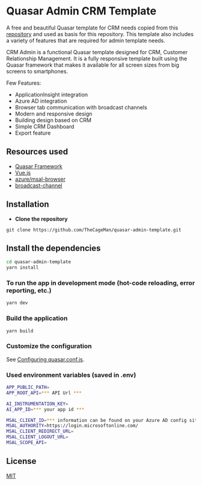 # Quasar Admin CRM Template

A free and beautiful Quasar template for CRM needs copied from this [repository](https://github.com/mayank091193/quasar-admin-crm/) and used as basis for this repository. This template also includes a variety of features that are required for admin template needs.

CRM Admin is a functional Quasar template designed for CRM, Customer Relationship Management. It is a fully responsive template built using the Quasar framework that makes it available for all screen sizes from big screens to smartphones.

Few Features:
* ApplicationInsight integration
* Azure AD integration
* Browser tab communication with broadcast channels
* Modern and responsive design
* Building design based on CRM
* Simple CRM Dashboard
* Export feature

## Resources used
* [Quasar Framework](https://quasar.dev/)
* [Vue.js](https://vuejs.org/)
* [azure/msal-browser](https://github.com/AzureAD/microsoft-authentication-library-for-js)
* [broadcast-channel](https://github.com/pubkey/broadcast-channel)


## Installation

* **Clone the repository**

```
git clone https://github.com/TheCageMan/quasar-admin-template.git
```

## Install the dependencies
```bash
cd quasar-admin-template
yarn install
```

### To run the app in development mode (hot-code reloading, error reporting, etc.)
```bash
yarn dev
```


### Build the application
```bash
yarn build
```

### Customize the configuration
See [Configuring quasar.conf.js](https://quasar.dev/quasar-cli/quasar-conf-js).

### Used environment variables (saved in .env)
```bash
APP_PUBLIC_PATH=
APP_ROOT_API=*** API Url ***

AI_INSTRUMENTATION_KEY=
AI_APP_ID=*** your app id ***

MSAL_CLIENT_ID=*** information can be found on your Azure AD config site ***
MSAL_AUTHORITY=https://login.microsoftonline.com/
MSAL_CLIENT_REDIRECT_URL=
MSAL_CLIENT_LOGOUT_URL=
MSAL_SCOPE_API=
```

## License

[MIT](http://opensource.org/licenses/MIT)
